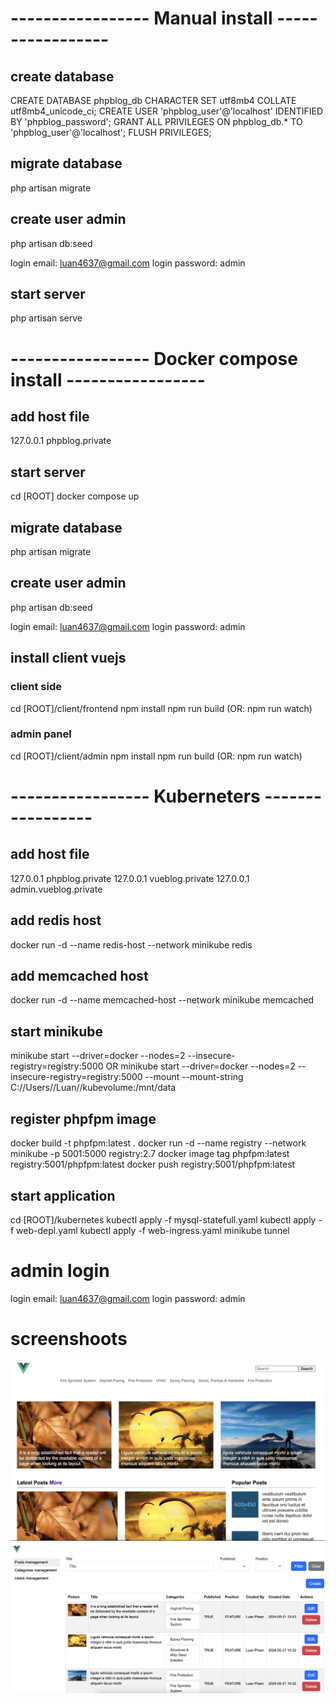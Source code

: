 # ----------------- Manual install -----------------
## create database
CREATE DATABASE phpblog_db CHARACTER SET utf8mb4 COLLATE utf8mb4_unicode_ci;
CREATE USER 'phpblog_user'@'localhost' IDENTIFIED BY 'phpblog_password';
GRANT ALL PRIVILEGES ON phpblog_db.* TO 'phpblog_user'@'localhost';
FLUSH PRIVILEGES;

## migrate database
php artisan migrate

## create user admin
php artisan db:seed

login email: luan4637@gmail.com
login password: admin

## start server
php artisan serve


# ----------------- Docker compose install -----------------
## add host file
127.0.0.1 phpblog.private

## start server
cd [ROOT]
docker compose up

## migrate database
php artisan migrate

## create user admin
php artisan db:seed

login email: luan4637@gmail.com
login password: admin

## install client vuejs
### client side
cd [ROOT]/client/frontend
npm install
npm run build (OR: npm run watch)
### admin panel
cd [ROOT]/client/admin
npm install
npm run build (OR: npm run watch)

# ----------------- Kuberneters -----------------
## add host file
127.0.0.1 phpblog.private
127.0.0.1 vueblog.private
127.0.0.1 admin.vueblog.private

## add redis host
docker run -d --name redis-host --network minikube redis

## add memcached host
docker run -d --name memcached-host --network minikube memcached

## start minikube
minikube start --driver=docker --nodes=2 --insecure-registry=registry:5000
OR
minikube start --driver=docker --nodes=2 --insecure-registry=registry:5000 --mount --mount-string C://Users//Luan//kubevolume:/mnt/data

## register phpfpm image
docker build -t phpfpm:latest .
docker run -d --name registry --network minikube -p 5001:5000 registry:2.7
docker image tag phpfpm:latest registry:5001/phpfpm:latest
docker push registry:5001/phpfpm:latest

## start application
cd [ROOT]/kubernetes
kubectl apply -f mysql-statefull.yaml
kubectl apply -f web-depl.yaml
kubectl apply -f web-ingress.yaml
minikube tunnel

# admin login
login email: luan4637@gmail.com
login password: admin


# screenshoots
![screenshot](client.png)
![screenshot](clientAdmin.png)